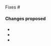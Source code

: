 [//]: # (Enter an issue number below if pull request is a fix, else remove Fixes # before making your submission.)
Fixes #

#### Changes proposed
-
-
-

[//]: # (If you have write privileges please label your pull request else you could insert a mention prefixed with @GitHub-Username below.)

